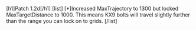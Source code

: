 [h1]Patch 1.2d[/h1]
[list]
[*]Increased MaxTrajectory to 1300 but locked MaxTargetDistance to 1000. This means KX9 bolts will travel slightly further than the range you can lock on to grids.
[/list]